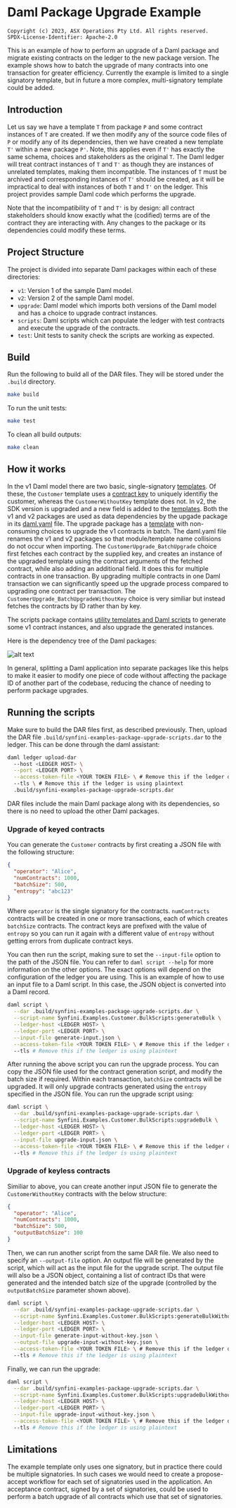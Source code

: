 # Daml Package Upgrade Example

    Copyright (c) 2023, ASX Operations Pty Ltd. All rights reserved.
    SPDX-License-Identifier: Apache-2.0

This is an example of how to perform an upgrade of a Daml package and migrate existing contracts on the ledger to the
new package version. The example shows how to batch the upgrade of many contracts into one transaction for greater
efficiency. Currently the example is limited to a single signatory template, but in future a more complex,
multi-signatory template could be added.

## Introduction

Let us say we have a template `T` from package `P` and some contract instances of `T` are created. If we then modify
any of the source code files of `P` or modify any of its dependencies, then we have created a new template `T'` within a
new package `P'`. Note, this applies even if `T'` has exactly the same schema, choices and stakeholders as the original
`T`. The Daml ledger will treat contract instances of `T` and `T'` as though they are instances of unrelated templates,
making them incompatible. The instances of `T` must be archived and corresponding instances of `T'` should be created,
as it will be impractical to deal with instances of both `T` and `T'` on the ledger. This project provides sample Daml
code which performs the upgrade.

Note that the incompatibility of `T` and `T'` is by design: all contract stakeholders should know exactly what the (codified) terms are of the contract they are interacting with. Any changes to the package or its dependencies could
modify these terms.

## Project Structure

The project is divided into separate Daml packages within each of these directories:

- `v1`: Version 1 of the sample Daml model.
- `v2`: Version 2 of the sample Daml model.
- `upgrade`: Daml model which imports both versions of the Daml model and has a choice to upgrade contract instances.
- `scripts`: Daml scripts which can populate the ledger with test contracts and execute the upgrade of the contracts.
- `test`: Unit tests to sanity check the scripts are working as expected.

## Build

Run the following to build all of the DAR files. They will be stored under the `.build` directory.

```bash
make build
```

To run the unit tests:

```bash
make test
```

To clean all build outputs:

```bash
make clean
```

## How it works

In the v1 Daml model there are two basic, single-signatory
[templates](https://github.com/SynfiniDLT/example-daml-package-upgrade/blob/main/v1/src/Synfini/Examples/Customer.daml).
Of these, the `Customer` template uses a
[contract key](https://docs.daml.com/daml/reference/contract-keys.html) to uniquely identifiy the customer, whereas the
`CustomerWithoutKey` template does not. In v2, the SDK version is upgraded and a new field is added to the
[templates](https://github.com/SynfiniDLT/example-daml-package-upgrade/blob/main/v2/src/Synfini/Examples/Customer.daml).
Both the v1 and v2 packages are used as data dependencies by the upgade package in its
[daml.yaml](https://github.com/SynfiniDLT/example-daml-package-upgrade/blob/main/upgrade/daml.yaml) file. The upgrade
package has a
[template](https://github.com/SynfiniDLT/example-daml-package-upgrade/blob/main/upgrade/src/Synfini/Examples/Customer/Upgrade.daml)
with non-consuming choices to upgrade the v1 contracts in batch. The daml.yaml file renames the v1 and v2 packages so
that module/template name collisions do not occur when importing. The `CustomerUpgrade_BatchUpgrade` choice first
fetches each contract by the supplied key, and creates an instance of the upgraded template using the contract arguments
of the fetched contract, while also adding an additional field. It does this for multiple contracts in one transaction.
By upgrading multiple contracts in one Daml transaction we can significantly speed up the upgrade process compared to
upgrading one contract per transaction. The `CustomerUpgrade_BatchUpgradeWithoutKey` choice is very similiar but instead
fetches the contracts by ID rather than by key.

The scripts package contains
[utility templates and Daml scripts](https://github.com/SynfiniDLT/example-daml-package-upgrade/blob/main/scripts/src/Synfini/Examples/Customer/BulkScripts.daml)
to generate some v1 contract instances, and also upgrade the generated instances.

Here is the dependency tree of the Daml packages:

![alt text](https://github.com/SynfiniDLT/example-daml-package-upgrade/blob/main/images/dependency-tree.png?raw=true)

In general, splitting a Daml application into separate packages like this helps to make it easier to modify one piece of
code without affecting the package ID of another part of the codebase, reducing the chance of needing to perform package
upgrades.

## Running the scripts

Make sure to build the DAR files first, as described previously. Then, upload the DAR file
`.build/synfini-examples-package-upgrade-scripts.dar` to the ledger. This can be done through the daml assistant:

```bash
daml ledger upload-dar
  --host <LEDGER HOST> \
  --port <LEDGER PORT> \
  --access-token-file <YOUR TOKEN FILE> \ # Remove this if the ledger does not have authentication turned on
  --tls \ # Remove this if the ledger is using plaintext
  .build/synfini-examples-package-upgrade-scripts.dar
```

DAR files include the main Daml package along with its dependencies, so there is no need to upload the other Daml
packages.

### Upgrade of keyed contracts

You can generate the `Customer` contracts by first creating a JSON file with the following structure:

```json
{
  "operator": "Alice",
  "numContracts": 1000,
  "batchSize": 500,
  "entropy": "abc123"
}
```

Where `operator` is the single signatory for the contracts. `numContracts` contracts will be created in one or more
transactions, each of which creates `batchSize` contracts. The contract keys are prefixed with the value of `entropy` so
you can run it again with a different value of `entropy` without getting errors from duplicate contract keys.

You can then run the script, making sure to set the `--input-file` option to the path of the JSON file. You can refer
to `daml script --help` for more information on the other options. The exact options will depend on the configuration of
the ledger you are using. This is an example of how to use an input file to a Daml script. In this case, the JSON object
is converted into a Daml record.

```bash
daml script \
  --dar .build/synfini-examples-package-upgrade-scripts.dar \
  --script-name Synfini.Examples.Customer.BulkScripts:generateBulk \
  --ledger-host <LEDGER HOST> \
  --ledger-port <LEDGER PORT> \
  --input-file generate-input.json \
  --access-token-file <YOUR TOKEN FILE> \ # Remove this if the ledger does not have authentication turned on
  --tls # Remove this if the ledger is using plaintext
```

After running the above script you can run the upgrade process. You can copy the JSON file used for the contract
generation script, and modify the batch size if required. Within each transaction, `batchSize` contracts will be
upgraded. It will only upgrade contracts generated using the `entropy` specified in the JSON file. You can run the
upgrade script using:

```bash
daml script \
  --dar .build/synfini-examples-package-upgrade-scripts.dar \
  --script-name Synfini.Examples.Customer.BulkScripts:upgradeBulk \
  --ledger-host <LEDGER HOST> \
  --ledger-port <LEDGER PORT> \
  --input-file upgrade-input.json \
  --access-token-file <YOUR TOKEN FILE> \ # Remove this if the ledger does not have authentication turned on
  --tls # Remove this if the ledger is using plaintext
```

### Upgrade of keyless contracts

Similiar to above, you can create another input JSON file to generate the `CustomerWithoutKey` contracts with the below
structure:

```json
{
  "operator": "Alice",
  "numContracts": 1000,
  "batchSize": 500,
  "outputBatchSize": 100
}
```

Then, we can run another script from the same DAR file. We also need to specify an `--output-file` option. An output
file will be generated by the script, which will act as the input file for the upgrade script. The output file will also
be a JSON object, containing a list of contract IDs that were generated and the intended batch size of the upgrade
(controlled by the `outputBatchSize` parameter shown above).

```bash
daml script \
  --dar .build/synfini-examples-package-upgrade-scripts.dar \
  --script-name Synfini.Examples.Customer.BulkScripts:generateBulkWithoutKey \
  --ledger-host <LEDGER HOST> \
  --ledger-port <LEDGER PORT> \
  --input-file generate-input-without-key.json \
  --output-file upgrade-input-without-key.json \
  --access-token-file <YOUR TOKEN FILE> \ # Remove this if the ledger does not have authentication turned on
  --tls # Remove this if the ledger is using plaintext
```

Finally, we can run the upgrade:

```bash
daml script \
  --dar .build/synfini-examples-package-upgrade-scripts.dar \
  --script-name Synfini.Examples.Customer.BulkScripts:upgradeBulkWithoutKey \
  --ledger-host <LEDGER HOST> \
  --ledger-port <LEDGER PORT> \
  --input-file upgrade-input-without-key.json \
  --access-token-file <YOUR TOKEN FILE> \ # Remove this if the ledger does not have authentication turned on
  --tls # Remove this if the ledger is using plaintext
```

## Limitations

The example template only uses one signatory, but in practice there could be multiple signatories. In such cases we
would need to create a propose-accept workflow for each set of signatories used in the application. An acceptance
contract, signed by a set of signatories, could be used to perform a batch upgrade of all contracts which use that set
of signatories.
